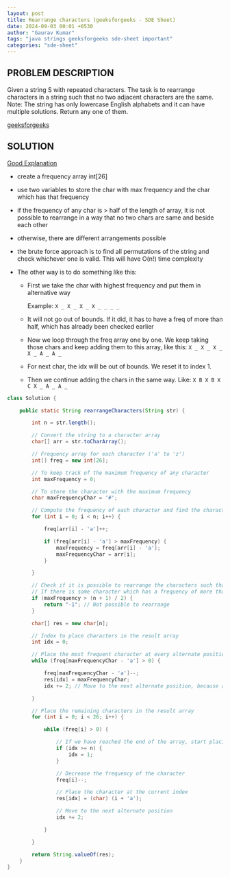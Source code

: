 ```yaml
---
layout: post
title: Rearrange characters (geeksforgeeks - SDE Sheet)
date: 2024-09-03 00:01 +0530
author: "Gaurav Kumar"
tags: "java strings geeksforgeeks sde-sheet important"
categories: "sde-sheet"
---
```


## PROBLEM DESCRIPTION

Given a string S with repeated characters. The task is to rearrange characters in a string such that no two adjacent characters are the same.
Note: The string has only lowercase English alphabets and it can have multiple solutions. Return any one of them.

[geeksforgeeks](https://www.geeksforgeeks.org/problems/rearrange-characters4649/1?page=5)

## SOLUTION

[Good Explanation](https://www.youtube.com/watch?v=wZENBuWh-C0)

- create a frequency array int[26]
- use two variables to store the char with max frequency and the char which has that frequency
- if the frequency of any char is > half of the length of array, it is not possible to rearrange in a way that no two chars are same and beside each other
- otherwise, there are different arrangements possible
- the brute force approach is to find all permutations of the string and check whichever one is valid. This will have O(n!) time complexity
- The other way is to do something like this:

  - First we take the char with highest frequency and put them in alternative way

    Example: `X _ X _ X _ X _ _ _ _`

  - It will not go out of bounds. If it did, it has to have a freq of more than half, which has already been checked earlier
  - Now we loop through the freq array one by one. We keep taking those chars and keep adding them to this array, like this: `X _ X _ X _ X _ A _ A _`
  - For next char, the idx will be out of bounds. We reset it to index 1.
  - Then we continue adding the chars in the same way.
    Like: `X B X B X C X _ A _ A _`

```java
class Solution {

    public static String rearrangeCharacters(String str) {

        int n = str.length();

        // Convert the string to a character array
        char[] arr = str.toCharArray();

        // Frequency array for each character ('a' to 'z')
        int[] freq = new int[26];

        // To keep track of the maximum frequency of any character
        int maxFrequency = 0;

        // To store the character with the maximum frequency
        char maxFrequencyChar = '#';

        // Compute the frequency of each character and find the character with the maximum frequency
        for (int i = 0; i < n; i++) {

            freq[arr[i] - 'a']++;

            if (freq[arr[i] - 'a'] > maxFrequency) {
                maxFrequency = freq[arr[i] - 'a'];
                maxFrequencyChar = arr[i];
            }

        }

        // Check if it is possible to rearrange the characters such that no two adjacent characters are the same
        // If there is some character which has a frequency of more than half of the length of the string, then it's not possible.
        if (maxFrequency > (n + 1) / 2) {
            return "-1"; // Not possible to rearrange
        }

        char[] res = new char[n];

        // Index to place characters in the result array
        int idx = 0;

        // Place the most frequent character at every alternate position
        while (freq[maxFrequencyChar - 'a'] > 0) {

            freq[maxFrequencyChar - 'a']--;
            res[idx] = maxFrequencyChar;
            idx += 2; // Move to the next alternate position, because adjacent cannot be same

        }

        // Place the remaining characters in the result array
        for (int i = 0; i < 26; i++) {

            while (freq[i] > 0) {

                // If we have reached the end of the array, start placing characters at odd indices
                if (idx >= n) {
                    idx = 1;
                }

                // Decrease the frequency of the character
                freq[i]--;

                // Place the character at the current index
                res[idx] = (char) (i + 'a');

                // Move to the next alternate position
                idx += 2;

            }

        }

        return String.valueOf(res);
    }
}
```
